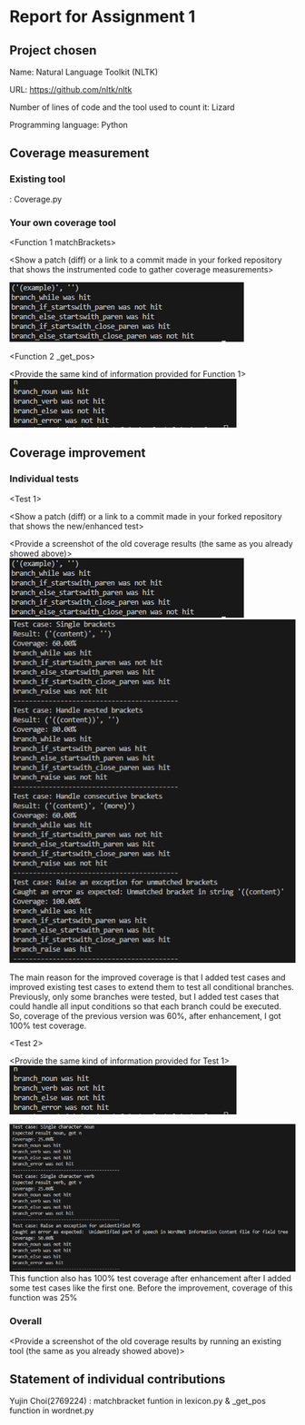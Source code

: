 # Report for Assignment 1

## Project chosen

Name:  Natural Language Toolkit (NLTK)

URL: https://github.com/nltk/nltk

Number of lines of code and the tool used to count it: Lizard

Programming language: Python

## Coverage measurement

### Existing tool
: Coverage.py
<Inform the name of the existing tool that was executed and how it was executed>

<Show the coverage results provided by the existing tool with a screenshot>


### Your own coverage tool

<The following is supposed to be repeated for each group member>

<Yujin Choi>

<Function 1 matchBrackets>

<Show a patch (diff) or a link to a commit made in your forked repository that shows the instrumented code to gather coverage measurements>

<Provide a screenshot of the coverage results output by the instrumentation>

![match coverage report](https://github.com/asdnng/nltk_SEP_group120/blob/main/images/match_results.png)

<Function 2 _get_pos>

<Provide the same kind of information provided for Function 1>
![getpos_coverage report](https://github.com/asdnng/nltk_SEP_group120/blob/main/images/getpos_results.png)

## Coverage improvement

### Individual tests

<The following is supposed to be repeated for each group member>

<Yujin Choi>

<Test 1>

<Show a patch (diff) or a link to a commit made in your forked repository that shows the new/enhanced test>

<Provide a screenshot of the old coverage results (the same as you already showed above)>
![match coverage report](https://github.com/asdnng/nltk_SEP_group120/blob/main/images/match_results.png)
<Provide a screenshot of the new coverage results>
![match new coverage report](https://github.com/asdnng/nltk_SEP_group120/blob/main/images/match_enhanced.png)

<State the coverage improvement with a number and elaborate on why the coverage is improved>
 The main reason for the improved coverage is that I added test cases and improved existing test cases to extend them to test all conditional branches. Previously, only some branches were tested, but I added test cases that could handle all input conditions so that each branch could be executed. So, coverage of the previous version was 60%, after enhancement, I got 100% test coverage.

<Test 2>

<Provide the same kind of information provided for Test 1>
![getpos_coverage report](https://github.com/asdnng/nltk_SEP_group120/blob/main/images/getpos_results.png)


![getpos_new coverage report](https://github.com/asdnng/nltk_SEP_group120/blob/main/images/getpos_enhanced.png)
<State the coverage improvement with a number and elaborate on why the coverage is improved>
 This function also has 100% test coverage after enhancement after I added some test cases like the first one. Before the improvement, coverage of this function was 25%

### Overall

<Provide a screenshot of the old coverage results by running an existing tool (the same as you already showed above)>



<Provide a screenshot of the new coverage results by running the existing tool using all test modifications made by the group>

## Statement of individual contributions

<Write what each group member did>

Yujin Choi(2769224) : matchbracket funtion in lexicon.py & _get_pos function in wordnet.py
